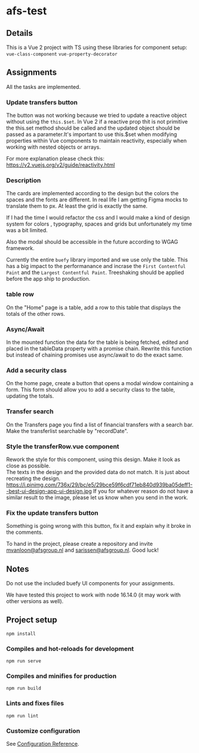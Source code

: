 # afs-test

## Details

This is a Vue 2 project with TS using these libraries for component setup:
```vue-class-component```
```vue-property-decorator```

## Assignments

All the tasks are implemented.

### Update transfers button
The button was not working because we tried to update a reactive object without using the ```
this.$set ```. In Vue 2 if a reactive prop thit is not primitive  
the this.set method should be called and the updated object should be passed as a parameter.It's important to use this.$set when modifying properties within Vue components to maintain reactivity, especially when working with nested objects or arrays.

For more explanation please check this: https://v2.vuejs.org/v2/guide/reactivity.html

### Description

The cards are implemented according to the design but the colors the spaces and the fonts are different.
In real life I am getting Figma mocks to translate them to px. At least the grid is exactly the same. 

If I had the time I would refactor the css and I would make a kind of design system for colors , typography,
spaces and grids but unfortunately my time was a bit limited.

Also the modal should be accessible in the future according to WGAG framework.

Currently the entire ```buefy``` library imported and we use only the table. This has a big impact to the performanance
and incrase the ```First Contentful Paint``` and the ```Largest Contentful Paint```. Treeshaking should be applied before the app ship to production.


### table row
On the "Home" page is a table, add a row to this table that displays the totals of the other rows.

### Async/Await
In the mounted function the data for the table is being fetched, edited and placed in the tableData property with a promise chain. 
Rewrite this function but instead of chaining promises use async/await to do the exact same. 

### Add a security class
On the home page, create a button that opens a modal window containing a form. This form should allow you to add a security class to the table, updating the totals.

### Transfer search
On the Transfers page you find a list of financial transfers with a search bar. Make the transferlist searchable by "recordDate".

### Style the transferRow.vue component
Rework the style for this component, using this design. Make it look as close as possible.  
The texts in the design and the provided data do not match. It is just about recreating the design.
https://i.pinimg.com/736x/29/bc/e5/29bce59f6cdf71eb840d939ba05deff1--best-ui-design-app-ui-design.jpg 
If you for whatever reason do not have a similar result to the image, please let us know when you send in the work.

### Fix the update transfers button
Something is going wrong with this button, fix it and explain why it broke in the comments.

To hand in the project, please create a repository and invite mvanloon@afsgroup.nl and sarissen@afsgroup.nl.
Good luck!

## Notes
Do not use the included buefy UI components for your assignments.

We have tested this project to work with node 16.14.0 (it may work with other versions as well).


## Project setup
```
npm install
```

### Compiles and hot-reloads for development
```
npm run serve
```

### Compiles and minifies for production
```
npm run build
```

### Lints and fixes files
```
npm run lint
```

### Customize configuration
See [Configuration Reference](https://cli.vuejs.org/config/).
